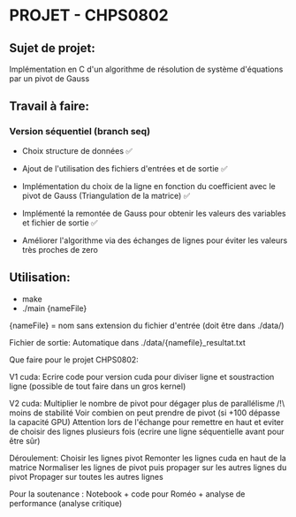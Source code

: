 # PROJET - CHPS0802
## Sujet de projet:
Implémentation en C d'un algorithme de résolution de système d'équations par un pivot de Gauss

## Travail à faire:
### Version séquentiel (branch seq)
- Choix structure de données ✅
- Ajout de l'utilisation des fichiers d'entrées et de sortie ✅
- Implémentation du choix de la ligne en fonction du coefficient avec le pivot de Gauss (Triangulation de la matrice) ✅
- Implémenté la remontée de Gauss pour obtenir les valeurs des variables et fichier de sortie ✅

- Améliorer l'algorithme via des échanges de lignes pour éviter les valeurs très proches de zero


## Utilisation:
- make
- ./main {nameFile}

{nameFile} = nom sans extension du fichier d'entrée (doit être dans ./data/)

Fichier de sortie:
Automatique dans ./data/{namefile}_resultat.txt

Que faire pour le projet CHPS0802:

V1 cuda:
Ecrire code pour version cuda pour diviser ligne et soustraction ligne
(possible de tout faire dans un gros kernel)

V2 cuda:
Multiplier le nombre de pivot pour dégager plus de parallélisme
/!\ moins de stabilité
Voir combien on peut prendre de pivot (si +100 dépasse la capacité GPU)
Attention lors de l'échange pour remettre en haut et eviter de choisir des lignes plusieurs fois (ecrire une ligne séquentielle avant pour être sûr)

Déroulement:
Choisir les lignes pivot
Remonter les lignes cuda en haut de la matrice
Normaliser les lignes de pivot puis propager sur les autres lignes du pivot
Propager sur toutes les autres lignes

Pour la soutenance : Notebook + code pour Roméo + analyse de performance (analyse critique) 